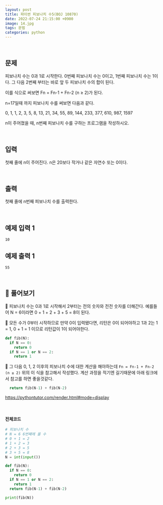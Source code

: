 ```yaml
---
layout: post
title: 파이썬 피보나치 수5(BOJ 10870)
date: 2022-07-24 21:15:00 +0900
image: 14.jpg
tags: 문법
categories: python 
---
```


<br>

## 문제

피보나치 수는 0과 1로 시작한다. 0번째 피보나치 수는 0이고, 1번째 피보나치 수는 1이다. 그 다음 2번째 부터는 바로 앞 두 피보나치 수의 합이 된다.

이를 식으로 써보면 Fn = Fn-1 + Fn-2 (n ≥ 2)가 된다.

n=17일때 까지 피보나치 수를 써보면 다음과 같다.

0, 1, 1, 2, 3, 5, 8, 13, 21, 34, 55, 89, 144, 233, 377, 610, 987, 1597

n이 주어졌을 때, n번째 피보나치 수를 구하는 프로그램을 작성하시오.

<br>

## 입력

첫째 줄에 n이 주어진다. n은 20보다 작거나 같은 자연수 또는 0이다.

<br>

## 출력

첫째 줄에 n번째 피보나치 수를 출력한다.

<br>

## 예제 입력 1

```
10
```

## 예제 출력 1

```
55
```

<br>

## 📝 풀어보기

📌 피보나치 수는 0과 1로 시작해서 2부터는 전의 숫자와 전전 숫자를 더해간다. 예를들어 N = 6이라면 0 + 1 + 2 + 3 + 5 = 8이 된다.

📌 모든 수가 0부터 시작하므로 만약 0이 입력됐다면, 리턴은 0이 되어야하고 1과 2는 1 = 1, 0 + 1 = 1 이므로 리턴값이 1이 되어야한다.

``` python
def fib(N):
  if N == 0:
    return 0
  if N == 1 or N == 2:
    return 1
```

📌  그 다음 0, 1, 2 이후의 피보나치 수에 대한 계산을 해야하는데 `Fn = Fn-1 + Fn-2 (n ≥ 2)` 위의 이 식을 참고해서 작성했다. 계산 과정을 적기엔 길기때문에 아래 링크에서 참고를 하면 좋을것같다.

``` python
  return fib(N-1) + fib(N-2)
```

https://pythontutor.com/render.html#mode=display

<br>

#### 전체코드

``` python
# 피보나치 수
# N = 6 6번째에 올 수
# 0 + 1 = 2
# 1 + 2 = 3
# 2 + 3 = 5
# 3 + 5 = 8
N = int(input())

def fib(N):
  if N == 0:
    return 0
  if N == 1 or N == 2:
    return 1
  return fib(N-1) + fib(N-2)

print(fib(N))
```


